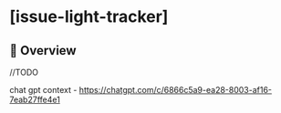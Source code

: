 # [issue-light-tracker]

## 🚀 Overview
//TODO

chat gpt context - https://chatgpt.com/c/6866c5a9-ea28-8003-af16-7eab27ffe4e1